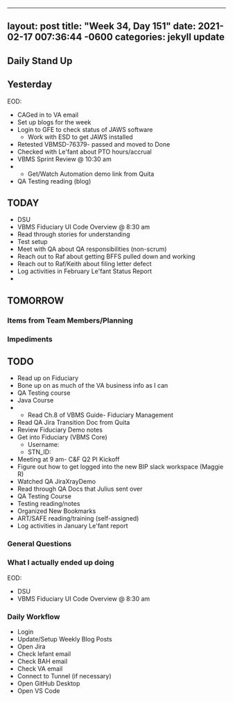 
---
layout: post
title:  "Week 34, Day 151"
date:   2021-02-17 007:36:44 -0600
categories: jekyll update
---

## Daily Stand Up
## Yesterday
EOD:
* CAGed in to VA email
* Set up blogs for the week
* Login to GFE to check status of JAWS software
  * Work with ESD to get JAWS installed
* Retested VBMSD-76379- passed and moved to Done
* Checked with Le'fant about PTO hours/accrual
* VBMS Sprint Review @ 10:30 am
* * Get/Watch Automation demo link from Quita
* QA Testing reading (blog)

## TODAY
* DSU
* VBMS Fiduciary UI Code Overview @ 8:30 am
* Read through stories for understanding
* Test setup
* Meet with QA about QA responsibilities (non-scrum)
* Reach out to Raf about getting BFFS pulled down and working
* Reach out to Raf/Keith about filing letter defect
* Log activities in February Le'fant Status Report
* 

## TOMORROW

### Items from Team Members/Planning

### Impediments

## TODO
* Read up on Fiduciary
* Bone up on as much of the VA business info as I can
* QA Testing course
* Java Course
* * Read Ch.8 of VBMS Guide- Fiduciary Management
* Read QA Jira Transition Doc from Quita
* Review Fiduciary Demo notes
* Get into Fiduciary (VBMS Core)
  * Username: 
  * STN_ID:
* Meeting at 9 am- C&F Q2 PI Kickoff
* Figure out how to get logged into the new BIP slack workspace (Maggie R)
* Watched QA JiraXrayDemo 
* Read through QA Docs that Julius sent over
* QA Testing Course
* Testing reading/notes
* Organized New Bookmarks
* ART/SAFE reading/training (self-assigned)
* Log activities in January Le'fant report

### General Questions  

### What I actually ended up doing
EOD:
* DSU
* VBMS Fiduciary UI Code Overview @ 8:30 am

### Daily Workflow
* Login
* Update/Setup Weekly Blog Posts
* Open Jira
* Check lefant email
* Check BAH email
* Check VA email
* Connect to Tunnel (if necessary)
* Open GitHub Desktop
* Open VS Code